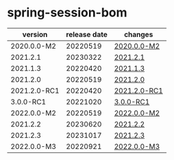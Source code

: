 # spring-session-bom	


|version|release date|changes|
|---|---|---|
|2020.0.0-M2|20220519|[2020.0.0-M2](./2020.0.0-M2-20220519.md)|
|2021.2.1|20230322|[2021.2.1](./2021.2.1-20230322.md)|
|2021.1.3|20220420|[2021.1.3](./2021.1.3-20220420.md)|
|2021.2.0|20220519|[2021.2.0](./2021.2.0-20220519.md)|
|2021.2.0-RC1|20220420|[2021.2.0-RC1](./2021.2.0-RC1-20220420.md)|
|3.0.0-RC1|20221020|[3.0.0-RC1](./3.0.0-RC1-20221020.md)|
|2022.0.0-M2|20220519|[2022.0.0-M2](./2022.0.0-M2-20220519.md)|
|2021.2.2|20230620|[2021.2.2](./2021.2.2-20230620.md)|
|2021.2.3|20231017|[2021.2.3](./2021.2.3-20231017.md)|
|2022.0.0-M3|20220921|[2022.0.0-M3](./2022.0.0-M3-20220921.md)|
